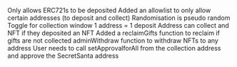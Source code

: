 
 Only allows ERC721s to be deposited
 Added an allowlist to only allow certain addresses (to deposit and collect)
 Randomisation is pseudo random
 Toggle for collection window
 1 address = 1 deposit 
 Address can collect and NFT if they deposited an NFT
 Added a reclaimGifts function to reclaim if gifts are not collected
 adminWithdraw function to withdraw NFTs to any address
 User needs to call setApprovalforAll from the collection address and approve the SecretSanta address
